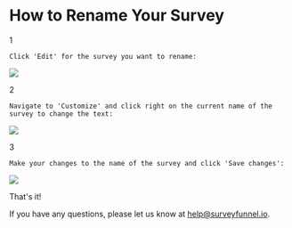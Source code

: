 # How to Rename Your Survey

1

```text
Click 'Edit' for the survey you want to rename: 
```

![](https://d33v4339jhl8k0.cloudfront.net/docs/assets/53974d6ce4b0c76107b109d1/images/59691fd82c7d3a73488b2020/file-%20YNriI31oGw.png)

2

```text
Navigate to 'Customize' and click right on the current name of the survey to change the text: 
```

![](https://d33v4339jhl8k0.cloudfront.net/docs/assets/53974d6ce4b0c76107b109d1/images/5969207b2c7d3a73488b2027/file-%20ZupmyaDrua.png)

3

```text
Make your changes to the name of the survey and click 'Save changes': 
```

![](https://d33v4339jhl8k0.cloudfront.net/docs/assets/53974d6ce4b0c76107b109d1/images/596920af042863033a1b207f/file-%20WOjslKMSFX.png)

That's it!

If you have any questions, please let us know at [help@surveyfunnel.io](mailto:mailto:help@surveyfunnel.io).

